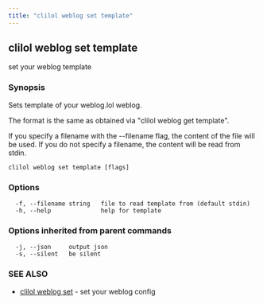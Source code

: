 ```yaml
---
title: "clilol weblog set template"
---
```

## clilol weblog set template

set your weblog template

### Synopsis

Sets template of your weblog.lol weblog.

The format is the same as obtained via "clilol weblog get template".

If you specify a filename with the --filename flag, the content of the file
will be used. If you do not specify a filename, the content will be read
from stdin.

```
clilol weblog set template [flags]
```

### Options

```
  -f, --filename string   file to read template from (default stdin)
  -h, --help              help for template
```

### Options inherited from parent commands

```
  -j, --json     output json
  -s, --silent   be silent
```

### SEE ALSO

* [clilol weblog set](clilol_weblog_set.md)	 - set your weblog config

